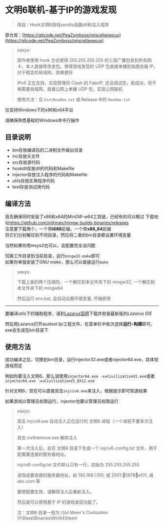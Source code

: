 # 文明6联机-基于IP的游戏发现

> 改自：Hook文明6游戏sendto函数dll和注入程序

原仓库：[https://gitcode.net/PeaZomboss/miscellaneous](https://gitcode.net/PeaZomboss/miscellaneous)

> xaxys: 
> 
> 原作者使用 hook 方式使得 255.255.255.255 的三层广播包发到所有网卡，本人直接修改发包，使得游戏发现的 UDP 包直接单播到指服务器 IP，对于稳定的局域网，效果更好
> 
> IPv6 正在支持，实现原理同 Clash 的 FakeIP, 还没调试完，若成功，将不再需要局域网，直接公网上单播 UDP 包，实现公网联机
>
> 使用方法：见 `bin\Readme.txt` 或 Release 中的 `Readme.txt`

仅支持Windows下的x86和x64平台

请确保熟悉基础的Windows命令行操作

## 目录说明

- bin存放编译后的二进制文件输出目录
- inc存放头文件
- src存放源代码
- hookdll存放dll的代码和Makefile
- injector存放注入程序的代码和Makefile
- utils存放实用程序代码
- test存放测试用代码

## 编译方法

首先确保同时安装了x86和x64的*MinGW-w64*工具链，已经有的可以略过
下载地址<https://github.com/niXman/mingw-builds-binaries/releases>  
注意要下载两个，一个带**i686**前缀，一个带**x86_64**前缀  
将它们分别解压到不同目录，然后将二者的bin目录都设置环境变量

当然如果你用msys2也可以，会配置完全没问题

切换工作目录到当前目录，运行`mingw32-make`即可  
如果你单独安装了*GNU make*，那么可以直接运行`make`

> xaxys:
> 
> 下载上面的两个压缩包，一个解压到本文件夹下的 mingw32, 一个解压到本文件夹下的 mingw64
>
> 然后运行 env.bat, 会自动设置环境变量, 开箱即用

---

要编译utils下的辅助程序，请到[Lazarus官网](https://www.lazarus-ide.org/)下载并安装最新版的*Lazarus IDE*

然后用Lazarus打开auxtool.lpi工程文件，在菜单栏中依次选择**运行-构建**即可，exe会生成在bin目录下

## 使用方法

成功编译之后，切换到bin目录，运行injector32.exe或者injector64.exe，具体视游戏而定

例如你要注入文明6，那么请使用`injector64.exe -x=CivilizationVI.exe`或者`injector64.exe -x=CivilizationVI_DX12.exe`

针对文明6，现在可以直接双击`injciv6.exe`来注入，根据提示即可知道结果

如果游戏以管理员权限运行，injector也要以管理员权限运行

> xaxys:
> 
> 双击 injciv6.exe 自动注入正在运行的 文明6 进程（一个进程不要多次注入）
> 
> 双击 civ6remove.exe 解除注入
> 
> 第一次注入后，会在 文明6 目录下生成一个 injciv6-config.txt 文件，用于配置要连接的服务器地址。
> 
> injciv6-config.txt 文件默认只有一行，初始为 255.255.255.255
> 
> 请改成要连接的服务器地址，如 192.168.1.100, 或 2001::1234:5678:abcd:ef01, 或 abc.com 等
> 
> 要使配置生效，请解除注入后重新注入。
> 
> 然后就可以使用基于 IP 的游戏发现功能了。
> 
> 注：文明6 目录一般为 \Sid Meier's Civilization VI\Base\Binaries\Win64Steam

